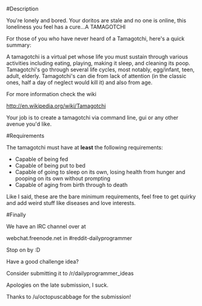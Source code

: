 #Description

You're lonely and bored. Your doritos are stale and no one is online, this loneliness you feel has a cure...A TAMAGOTCHI


For those of you who have never heard of a Tamagotchi, here's a quick summary:


A tamagotchi is a virtual pet whose life you must sustain through various activities including eating, playing, making it sleep, and cleaning its poop. Tamagotchi's go through several life cycles, most notably, egg/infant, teen, adult, elderly. Tamagotchi's can die from lack of attention (in the classic ones, half a day of neglect would kill it) and also from age.


For more information check the wiki

http://en.wikipedia.org/wiki/Tamagotchi

Your job is to create a tamagotchi via command line, gui or any other avenue you'd like.


#Requirements

The tamagotchi must have at **least** the following requirements:

* Capable of being fed
* Capable of being put to bed
* Capable of going to sleep on its own, losing health from hunger and pooping on its own without prompting
* Capable of aging from birth through to death

Like I said, these are the bare minimum requirements, feel free to get quirky and add weird stuff like diseases and love interests.


#Finally

We have an IRC channel over at 


webchat.freenode.net in #reddit-dailyprogrammer


Stop on by :D


Have a good challenge idea?

Consider submitting it to /r/dailyprogrammer_ideas


Apologies on the late submission, I suck.

Thanks to /u/octopuscabbage for the submission!